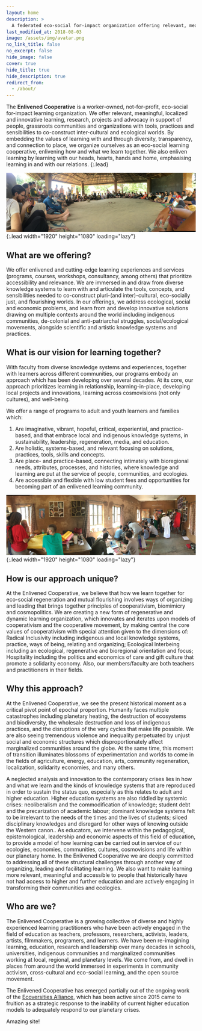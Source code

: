 ```yaml
---
layout: home
description: >
  A federated eco-social for-impact organization offering relevant, meaningful and innovative learning experiences developing services, research projects and advocacy aimed to support people, grassroots communities and organizations with tools, practices and sensibilities to co-construct inter-cultural and ecological worlds
last_modified_at: 2018-08-03
image: /assets/img/avatar.png
no_link_title: false
no_excerpt: false
hide_image: false
cover: true
hide_title: true
hide_description: true
redirect_from:
  - /about/
---
```


The **Enlivened Cooperative** is a worker-owned, not-for-profit, eco-social for-impact learning organization. We offer relevant, meaningful, localized and innovative learning, research, projects and advocacy in support of people, grassroots communities and organizations with tools, practices and sensibilities to co-construct inter-cultural and ecological worlds. By embedding the values of learning with and through diversity, transparency, and connection to place, we organize ourselves as an eco-social learning cooperative, enlivening how and what we learn together. We also enliven learning by learning with our heads, hearts, hands and home, emphasising learning in and with our relations.
{:.lead}

![Full-width image](/assets/img/blog/coop-01.png){:.lead width="1920" height="1080" loading="lazy"}

## What are we offering?

We offer enlivened and cutting-edge learning experiences and services (programs, courses, workshops, consultancy, among others) that prioritize accessibility and relevance. We are immersed in and draw from diverse knowledge systems to learn with and articulate the tools, concepts, and sensibilities needed to co-construct pluri-(and inter)-cultural, eco-socially just, and flourishing worlds. In our offerings, we address ecological, social and economic problems, and learn from and develop innovative solutions drawing on multiple contexts around the world including indigenous communities, de-colonial and anti-patriarchal struggles, social/ecological movements, alongside scientific and artistic knowledge systems and practices.

## What is our vision for learning together?

With faculty from diverse knowledge systems and experiences, together with learners across different communities, our programs embody an approach which has been developing over several decades. At its core, our approach prioritizes learning in relationship, learning-in-place, developing local projects and innovations, learning across cosmovisions (not only cultures), and well-being.

We  offer a range of programs to adult and youth learners and families which:

1. Are imaginative, vibrant, hopeful, critical, experiential, and practice-based, and that embrace local and indigenous knowledge systems, in sustainability, leadership, regeneration, media, and education.
2. Are holistic, systems-based, and relevant focusing on solutions, practices, tools, skills and concepts.
3. Are place- and practice-based, connecting intimately with bioregional needs, attributes, processes, and histories, where knowledge and learning are put at the service of people, communities, and ecologies.
4. Are accessible and flexible with low student fees and opportunities for becoming part of an enlivened learning community.

![Screenshot](/assets/img/blog/coop-02.png){:.lead width="1920" height="1080" loading="lazy"}

## How is our approach unique?

At the Enlivened Cooperative, we believe that how we learn together  for eco-social regeneration and mutual flourishing involves ways of organizing and leading that brings together principles of cooperativism, biomimicry and cosmopolitics. We are creating a new form of regenerative and dynamic learning organization, which innovates and iterates upon models of cooperativism and the cooperative movement, by making central the core values of cooperativism with special attention given to the dimensions of: Radical Inclusivity including indigenous and local knowledge systems, practice, ways of being, relating and organizing; Ecological Interbeing including an ecological, regenerative and bioregional orientation and focus; Hospitality including the politics and economics of care and gift culture that promote a solidarity economy. Also, our members/faculty are both teachers and practitioners in their fields.


## Why this approach?

At the Enlivened Cooperative, we see the present historical moment as a critical pivot point of epochal proportion. Humanity faces multiple catastrophes including planetary heating, the destruction of  ecosystems and biodiversity, the wholesale destruction and loss of indigenous practices, and the disruptions of the very cycles that make life possible. We are also seeing tremendous violence and inequality perpetuated by unjust social and economic structures which disproportionately  affect marginalized communities around the globe. At the same time, this moment of transition illuminates blossoms of experimentation and worlds to come in the fields of agriculture, energy, education, arts, community regeneration, localization, solidarity economies, and many others.

A neglected analysis and innovation to the contemporary crises lies in how and what we learn and the kinds of knowledge systems that are reproduced in order to sustain the status quo, especially as this relates to adult and higher education. Higher education systems are also riddled by systemic crises: neoliberalism and the commodification of knowledge; student debt and the precarization of academic labour; dominant knowledge systems felt to be irrelevant to the needs of the times and the lives of students; siloed disciplinary knowledges and disregard for other ways of knowing outside the Western canon.. As educators, we intervene within the pedagogical, epistemological, leadership and economic aspects of this field of education, to provide a model of how learning can be carried out in service of our ecologies, economies, communities, cultures, cosmovisions and life within our planetary home.  In the Enlivened Cooperative we are deeply committed to addressing all of these structural challenges through another way of organizing, leading and facilitating learning. We also want to make learning more relevant, meaningful and accessible to people that historically have not had access to higher and further education and are actively engaging in transforming their communities and ecologies.

## Who are we?

The Enlivened Cooperative is a growing collective of diverse and highly experienced learning practitioners who have been actively engaged in the field of education as teachers, professors, researchers, activists, leaders, artists, filmmakers, programers, and learners. We have been re-imagining learning, education, research and leadership over many decades in schools, universities, indigenous communities and marginalized communities working at local, regional, and planetary levels. We come from, and dwell in places from around the world immersed in experiments in community activism, cross-cultural and eco-social learning, and the open source movement.

The Enlivened Cooperative has emerged partially out of the ongoing work of the [Ecoversities Alliance](https://ecoversities.org), which has been active since 2015 came to fruition as a strategic response to the inability of current higher education models to adequately respond to our planetary crises.

Amazing site!
